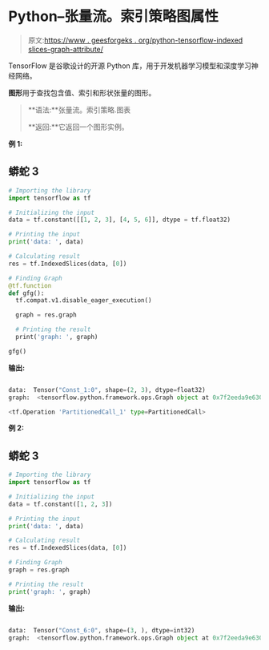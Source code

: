 # Python–张量流。索引策略图属性

> 原文:[https://www . geesforgeks . org/python-tensorflow-indexed slices-graph-attribute/](https://www.geeksforgeeks.org/python-tensorflow-indexedslices-graph-attribute/)

TensorFlow 是谷歌设计的开源 Python 库，用于开发机器学习模型和深度学习神经网络。

**图形**用于查找包含值、索引和形状张量的图形。

> **语法:**张量流。索引策略.图表
> 
> **返回:**它返回一个图形实例。

**例 1:**

## 蟒蛇 3

```py
# Importing the library
import tensorflow as tf

# Initializing the input
data = tf.constant([[1, 2, 3], [4, 5, 6]], dtype = tf.float32)

# Printing the input
print('data: ', data)

# Calculating result
res = tf.IndexedSlices(data, [0])

# Finding Graph
@tf.function
def gfg(): 
  tf.compat.v1.disable_eager_execution()

  graph = res.graph

  # Printing the result
  print('graph: ', graph)

gfg()
```

**输出:**

```py

data:  Tensor("Const_1:0", shape=(2, 3), dtype=float32)
graph:  <tensorflow.python.framework.ops.Graph object at 0x7f2eeda9e630>

<tf.Operation 'PartitionedCall_1' type=PartitionedCall>

```

**例 2:**

## 蟒蛇 3

```py
# Importing the library
import tensorflow as tf

# Initializing the input
data = tf.constant([1, 2, 3])

# Printing the input
print('data: ', data)

# Calculating result
res = tf.IndexedSlices(data, [0])

# Finding Graph 
graph = res.graph

# Printing the result
print('graph: ', graph)
```

**输出:**

```py

data:  Tensor("Const_6:0", shape=(3, ), dtype=int32)
graph:  <tensorflow.python.framework.ops.Graph object at 0x7f2eeda9e630>

```